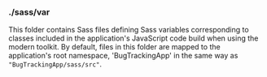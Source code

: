 ### ./sass/var

This folder contains Sass files defining Sass variables corresponding to classes
included in the application's JavaScript code build when using the modern toolkit.
By default, files in this folder are mapped to the application's root namespace,
'BugTrackingApp' in the same way as `"BugTrackingApp/sass/src"`.